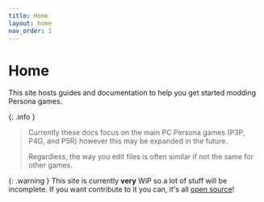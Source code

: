 ```yaml
---
title: Home
layout: home
nav_order: 1
---
```

# Home

This site hosts guides and documentation to help you get started modding Persona games.

{: .info }
> Currently these docs focus on the main PC Persona games (P3P, P4G, and P5R) however this may be expanded in the future. 
> 
> Regardless, the way you edit files is often similar if not the same for other games.

{: .warning }
This site is currently **very** WiP so a lot of stuff will be incomplete. If you want contribute to it you can, it's all [open source](https://github.com/AnimatedSwine37/persona-modding-docs)! 